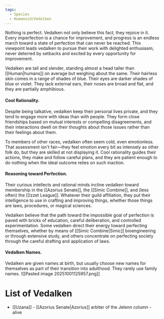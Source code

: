 ```yaml
---
tags:
  - Species
  - Humanoid/Vedalken
---
```

Nothing is perfect. Vedalken not only believe this fact, they rejoice in it. Every imperfection is a chance for improvement, and progress is an endless march toward a state of perfection that can never be reached. This viewpoint leads vedalken to pursue their work with delighted enthusiasm, never deterred by setbacks and excited by every opportunity for improvement.

Vedalken are tall and slender, standing almost a head taller than [[Human|humans]] on average but weighing about the same. Their hairless skin comes in a range of shades of blue. Their eyes are darker shades of blue or violet. They lack external ears, their noses are broad and flat, and they are partially amphibious.
#### Cool Rationality.
Despite being talkative, vedalken keep their personal lives private, and they tend to engage more with ideas than with people. They form close friendships based on mutual interests or compelling disagreements, and their interactions dwell on their thoughts about those issues rather than their feelings about them.

To members of other races, vedalken often seem cold, even emotionless. That assessment isn't fair—they feel emotion every bit as intensely as other folk do, but they are skilled at not displaying it. Cool rationality guides their actions, they make and follow careful plans, and they are patient enough to do nothing when the ideal outcome relies on such inaction.
#### Reasoning toward Perfection.
Their curious intellects and rational minds incline vedalken toward membership in the [[Azorius Senate]], the [[Simic Combine]], and (less often) the [[Izzet League]]. Whatever their guild affiliation, they put their intelligence to use in crafting and improving things, whether those things are laws, procedures, or magical sciences.

Vedalken believe that the path toward the impossible goal of perfection is paved with bricks of education, careful deliberation, and controlled experimentation. Some vedalken direct their energy toward perfecting themselves, whether by means of [[Simic Combine|Simic]] bioengineering or through extensive study, and others concentrate on perfecting society through the careful drafting and application of laws.
#### Vedalken Names.
Vedalken are given names at birth, but usually choose new names for themselves as part of their transition into adulthood. They rarely use family names.
![[Pasted image 20251001125957.png]]
# List of Vedalken
- [[Uzana]] - [[Azorius Senate|Azorius]] arbiter of the Jelenn column - alive
